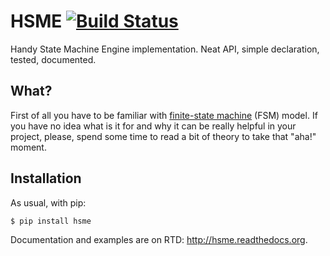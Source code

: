 # HSME [![Build Status](https://travis-ci.org/semirook/hsme.png)](https://travis-ci.org/semirook/hsme)

Handy State Machine Engine implementation. Neat API, simple declaration, tested, documented.

## What?

First of all you have to be familiar with [finite-state machine](https://en.wikipedia.org/wiki/Finite-state_machine) 
(FSM) model. If you have no idea what is it for and why it can be really helpful in your project, please,
spend some time to read a bit of theory to take that "aha!" moment.

## Installation

As usual, with pip:

```bash
$ pip install hsme
```

Documentation and examples are on RTD: http://hsme.readthedocs.org.

